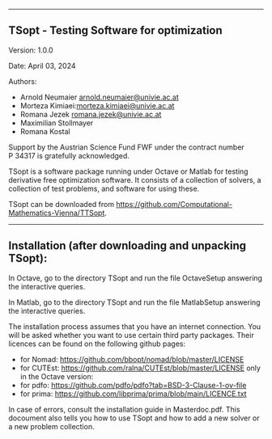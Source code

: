 -----------------------------------------
TSopt - Testing Software for optimization
-----------------------------------------

Version: 1.0.0 

Date: April 03, 2024

Authors:
- Arnold Neumaier <arnold.neumaier@univie.ac.at>
- Morteza Kimiaei:<morteza.kimiaei@univie.ac.at>
- Romana Jezek <romana.jezek@univie.ac.at>
- Maximilian Stollmayer
- Romana Kostal

Support by the Austrian Science Fund FWF under the contract number  
P 34317 is gratefully acknowledged.


TSopt is a software package running under Octave or Matlab 
for testing derivative free optimization software.
It consists of a collection of solvers, a collection of test problems,
and software for using these.

TSopt can be downloaded from 
https://github.com/Computational-Mathematics-Vienna/TTSopt.

----------------------------------------------------
Installation (after downloading and unpacking TSopt):
---------------------------------------------------- 

In Octave, go to the directory TSopt and run the file 
OctaveSetup answering the interactive queries.

In Matlab, go to the directory TSopt and run the file 
MatlabSetup answering the interactive queries.

The installation process assumes that you have an internet connection. 
You will be asked whether you want to use certain third party packages. 
Their licences can be found on the following github pages:
- for Nomad: https://github.com/bbopt/nomad/blob/master/LICENSE
- for CUTEst: https://github.com/ralna/CUTEst/blob/master/LICENSE
only in the Octave version:
- for pdfo: https://github.com/pdfo/pdfo?tab=BSD-3-Clause-1-ov-file
- for prima: https://github.com/libprima/prima/blob/main/LICENCE.txt

In case of errors, consult the installation guide in Masterdoc.pdf.
This docoument also tells you how to use TSopt and how to add a 
new solver or a new problem collection.
